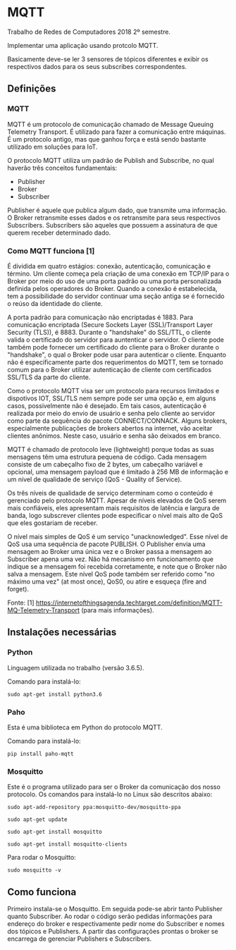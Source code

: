 # MQTT
Trabalho de Redes de Computadores 2018 2º semestre.

Implementar uma aplicação usando protcolo MQTT.

Basicamente deve-se ler 3 sensores de tópicos diferentes e exibir os respectivos dados para os seus subscribes correspondentes.

## Definições

### MQTT 

MQTT é um protocolo de comunicação chamado de Message Queuing Telemetry Transport. É utilizado para fazer a comunicação entre máquinas. É um protocolo antigo, mas que ganhou força e está sendo bastante utilizado em soluções para IoT.

O protocolo MQTT utiliza um padrão de Publish and Subscribe, no qual haverão três conceitos fundamentais:
* Publisher
* Broker
* Subscriber

Publisher é aquele que publica algum dado, que transmite uma informação. O Broker retransmite esses dados e os retransmite para seus respectivos Subscribers. Subscribers são aqueles que possuem a assinatura de que querem receber determinado dado.

### Como MQTT funciona [1]

É dividida em quatro estágios: conexão, autenticação, comunicação e término. Um cliente começa pela criação de uma conexão em TCP/IP para o Broker por meio do uso de uma porta padrão ou uma porta personalizada definida pelos operadores do Broker. Quando a conexão é estabelecida, tem a possibilidade do servidor continuar uma seção antiga se é fornecido o reúso da identidade do cliente.

A porta padrão para comunicação não encriptadas é 1883. Para comunicação encriptada (Secure Sockets Layer (SSL)/Transport Layer Security (TLS)), é 8883. Durante o "handshake" do SSL/TTL, o cliente valida o certificado do servidor para auntenticar o servidor. O cliente pode também pode fornecer um certificado do cliente para o Broker durante o "handshake", o qual o Broker pode usar para autenticar o cliente. Enquanto não é especificamente parte dos requerimentos do MQTT, tem se tornado comum para o Broker utilizar autenticação de cliente com certificados SSL/TLS da parte do cliente.

Como o protocolo MQTT visa ser um protocolo para recursos limitados e dispotivos IOT, SSL/TLS nem sempre pode ser uma opção e, em alguns casos, possivelmente não é desejado. Em tais casos, autenticação é realizada por meio do envio de usuário e senha pelo cliente ao servidor como parte da sequência do pacote CONNECT/CONNACK. Alguns brokers, especialmente publicações de brokers abertos na internet, vão aceitar clientes anônimos. Neste caso, usuário e senha são deixados em branco.

MQTT é chamado de protocolo leve (lightweight) porque todas as suas mensagens têm uma estrutura pequena de código. Cada mensagem consiste de um cabeçalho fixo de 2 bytes, um cabeçalho variável e opcional, uma mensagem payload que é limitado à 256 MB de informação e um nível de qualidade de serviço (QoS - Quality of Service).

Os três níveis de qualidade de serviço determinam como o conteúdo é gerenciado pelo protocolo MQTT. Apesar de níveis elevados de QoS serem mais confiáveis, eles apresentam mais requisitos de latência e largura de banda, logo subscrever clientes pode especificar o nível mais alto de QoS que eles gostariam de receber.

O nível mais simples de QoS é um serviço "unacknowledged". Esse nível de QoS usa uma sequência de pacote PUBLISH. O Publisher envia uma mensagem ao Broker uma única vez e o Broker passa a mensagem ao Subscriber apena uma vez. Não há mecanismo em funcionamento que indique se a mensagem foi recebida corretamente, e note que o Broker não salva a mensagem. Este nível QoS pode também ser referido como "no máximo uma vez" (at most once), QoS0, ou atire e esqueça (fire and forget).

Fonte:
[1] https://internetofthingsagenda.techtarget.com/definition/MQTT-MQ-Telemetry-Transport (para mais informações).


## Instalações necessárias

### Python 

Linguagem utilizada no trabalho (versão 3.6.5).

Comando para instalá-lo:

`sudo apt-get install python3.6`

### Paho

Esta é uma biblioteca em Python do protocolo MQTT.

Comando para instalá-lo:

`pip install paho-mqtt`

### Mosquitto

Este é o programa utilizado para ser o Broker da comunicação dos nosso protocolo. Os comandos para instalá-lo no Linux são descritos abaixo:

`sudo apt-add-repository ppa:mosquitto-dev/mosquitto-ppa`

`sudo apt-get update`

`sudo apt-get install mosquitto`

`sudo apt-get install mosquitto-clients`

Para rodar o Mosquitto:

`sudo mosquitto -v`

## Como funciona

Primeiro instala-se o Mosquitto. Em seguida pode-se abrir tanto Publisher quanto Subscriber. Ao rodar o código serão pedidas informações para endereço do broker e respectivamente pedir nome do Subscriber e nomes dos tópicos e Publishers. A partir das configurações prontas o broker se encarrega de gerenciar Publishers e Subscribers.
